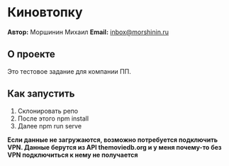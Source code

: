 # Киновтопку

__Автор:__ Моршинин Михаил
__Email:__ inbox@morshinin.ru

## О проекте

Это тестовое задание для компании ПП.

## Как запустить

1. Склонировать репо
2. После этого npm install
3. Далее npm run serve

**Если данные не загружаются, возможно потребуется подключить
VPN. Данные берутся из API themoviedb.org и у меня почему-то
без VPN подключиться к нему не получается** 

